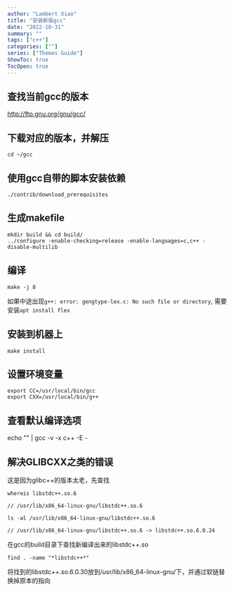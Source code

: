 ```yaml
---
author: "Lambert Xiao"
title: "安装新版gcc"
date: "2022-10-31"
summary: ""
tags: ["c++"]
categories: [""]
series: ["Themes Guide"]
ShowToc: true
TocOpen: true
---
```


## 查找当前gcc的版本

http://ftp.gnu.org/gnu/gcc/

## 下载对应的版本，并解压

```
cd ~/gcc
```

## 使用gcc自带的脚本安装依赖

```
./contrib/download_prerequisites
```

## 生成makefile

```
mkdir build && cd build/
../configure -enable-checking=release -enable-languages=c,c++ -disable-multilib
```

## 编译

```
make -j 8 
```

如果中途出现`g++: error: gengtype-lex.c: No such file or directory`, 需要安装`apt install flex`

## 安装到机器上

```
make install
```

## 设置环境变量

```
export CC=/usr/local/bin/gcc
export CXX=/usr/local/bin/g++
```

## 查看默认编译选项

echo "" | gcc -v -x c++ -E -

## 解决GLIBCXX之类的错误

这是因为glibc++的版本太老，先查找

```
whereis libstdc++.so.6

// /usr/lib/x86_64-linux-gnu/libstdc++.so.6

ls -al /usr/lib/x86_64-linux-gnu/libstdc++.so.6

// /usr/lib/x86_64-linux-gnu/libstdc++.so.6 -> libstdc++.so.6.0.24
```

在gcc的build目录下查找新编译出来的libstdc++.so

```
find . -name "*libstdc++*"
```

将找到的libstdc++.so.6.0.30放到/usr/lib/x86_64-linux-gnu/下，并通过软链替换掉原本的指向
